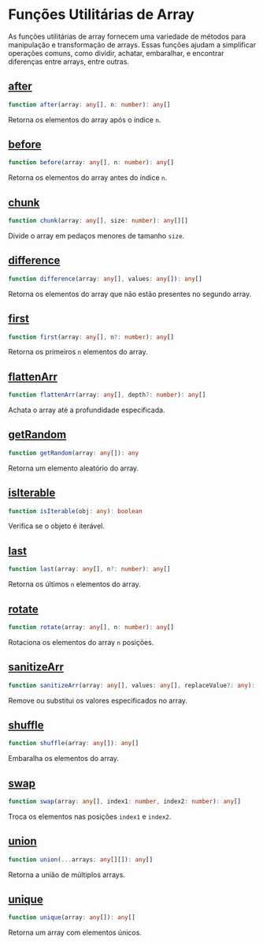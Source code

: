 # Funções Utilitárias de Array

As funções utilitárias de array fornecem uma variedade de métodos para manipulação e transformação de arrays. Essas funções ajudam a simplificar operações comuns, como dividir, achatar, embaralhar, e encontrar diferenças entre arrays, entre outras.

## [after](./after.md)
```typescript
function after(array: any[], n: number): any[]
```
Retorna os elementos do array após o índice `n`.

## [before](./before.md)
```typescript
function before(array: any[], n: number): any[]
```
Retorna os elementos do array antes do índice `n`.

## [chunk](./chunk.md)
```typescript
function chunk(array: any[], size: number): any[][]
```
Divide o array em pedaços menores de tamanho `size`.

## [difference](./difference.md)
```typescript
function difference(array: any[], values: any[]): any[]
```
Retorna os elementos do array que não estão presentes no segundo array.

## [first](./first.md)
```typescript
function first(array: any[], n?: number): any[]
```
Retorna os primeiros `n` elementos do array.

## [flattenArr](./flattenArr.md)
```typescript
function flattenArr(array: any[], depth?: number): any[]
```
Achata o array até a profundidade especificada.

## [getRandom](./getRandom.md)
```typescript
function getRandom(array: any[]): any
```
Retorna um elemento aleatório do array.

## [isIterable](./isIterable.md)
```typescript
function isIterable(obj: any): boolean
```
Verifica se o objeto é iterável.

## [last](./last.md)
```typescript
function last(array: any[], n?: number): any[]
```
Retorna os últimos `n` elementos do array.

## [rotate](./rotate.md)
```typescript
function rotate(array: any[], n: number): any[]
```
Rotaciona os elementos do array `n` posições.

## [sanitizeArr](./sanitizeArr.md)
```typescript
function sanitizeArr(array: any[], values: any[], replaceValue?: any): any[]
```
Remove ou substitui os valores especificados no array.

## [shuffle](./shuffle.md)
```typescript
function shuffle(array: any[]): any[]
```
Embaralha os elementos do array.

## [swap](./swap.md)
```typescript
function swap(array: any[], index1: number, index2: number): any[]
```
Troca os elementos nas posições `index1` e `index2`.

## [union](./union.md)
```typescript
function union(...arrays: any[][]): any[]
```
Retorna a união de múltiplos arrays.

## [unique](./unique.md)
```typescript
function unique(array: any[]): any[]
```
Retorna um array com elementos únicos.
